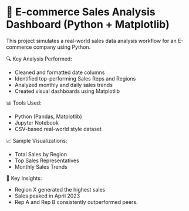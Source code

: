 # 🛒 E-commerce Sales Analysis Dashboard (Python + Matplotlib)

This project simulates a real-world sales data analysis workflow for an E-commerce company using Python.

🔍 Key Analysis Performed:
- Cleaned and formatted date columns
- Identified top-performing Sales Reps and Regions
- Analyzed monthly and daily sales trends
- Created visual dashboards using Matplotlib

📊 Tools Used:
- Python (Pandas, Matplotlib)
- Jupyter Notebook
- CSV-based real-world style dataset

📈 Sample Visualizations:
- Total Sales by Region
- Top Sales Representatives
- Monthly Sales Trends

🔗 Key Insights:
- Region X generated the highest sales
- Sales peaked in April 2023
- Rep A and Rep B consistently outperformed peers.

